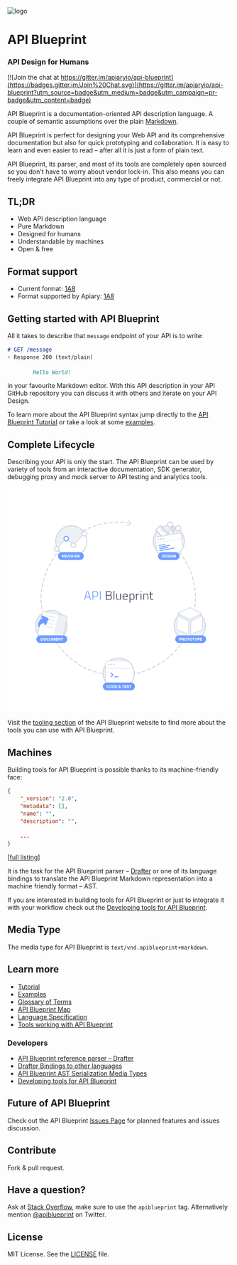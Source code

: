 ![logo](https://raw.github.com/apiaryio/api-blueprint/master/assets/logo_apiblueprint.png)

# API Blueprint
### API Design for Humans

[![Join the chat at https://gitter.im/apiaryio/api-blueprint](https://badges.gitter.im/Join%20Chat.svg)](https://gitter.im/apiaryio/api-blueprint?utm_source=badge&utm_medium=badge&utm_campaign=pr-badge&utm_content=badge)

API Blueprint is a documentation-oriented API description language. A couple of semantic assumptions over the plain [Markdown](http://daringfireball.net/projects/markdown/).

API Blueprint is perfect for designing your Web API and its comprehensive documentation but also for quick prototyping and collaboration. It is easy to learn and even easier to read – after all it is just a form of plain text.

API Blueprint, its parser, and most of its tools are completely open sourced so you don't have to worry about vendor lock-in. This also means you can freely integrate API Blueprint into any type of product, commercial or not.

## TL;DR
+ Web API description language
+ Pure Markdown
+ Designed for humans
+ Understandable by machines
+ Open & free

## Format support

* Current format: [1A8](https://github.com/apiaryio/api-blueprint/releases/tag/format-1A8)
* Format supported by Apiary: [1A8](https://github.com/apiaryio/api-blueprint/releases/tag/format-1A8)

## Getting started with API Blueprint
All it takes to describe that `message` endpoint of your API is to write:

```md
# GET /message
+ Response 200 (text/plain)

        Hello World!
```

in your favourite Markdown editor. With this API description in your API GitHub repository you can discuss it with others and iterate on your API Design.

To learn more about the API Blueprint syntax jump directly to the [API Blueprint Tutorial](Tutorial.md) or take a look at some [examples](https://github.com/apiaryio/api-blueprint/tree/master/examples).

## Complete Lifecycle
Describing your API is only the start. The API Blueprint can be used by variety of tools from an interactive documentation, SDK generator, debugging proxy and mock server to API testing and analytics tools.

![API Blueprint Lifecycle](assets/lifecycle.png)

Visit the [tooling section](http://apiblueprint.org/#tooling) of the API Blueprint website to find more about the tools you can use with API Blueprint.

## Machines
Building tools for API Blueprint is possible thanks to its machine-friendly face:

```json
{
    "_version": "2.0",
    "metadata": [],
    "name": "",
    "description": "",

    ...
}
```

\[[full listing](https://github.com/apiaryio/api-blueprint-ast#json-serialization)\]

It is the task for the API Blueprint parser – [Drafter][] or one of its language bindings to translate the API Blueprint Markdown representation into a machine friendly format – AST.

If you are interested in building tools for API Blueprint or just to integrate it with your workflow check out the [Developing tools for API Blueprint](https://github.com/apiaryio/api-blueprint/wiki/Developing-tools-for-API-Blueprint).

## Media Type 
The media type for API Blueprint is `text/vnd.apiblueprint+markdown`. 

## Learn more
+ [Tutorial](Tutorial.md)
+ [Examples](examples)
+ [Glossary of Terms](Glossary%20of%20Terms.md)
+ [API Blueprint Map](assets/map.png)
+ [Language Specification](API%20Blueprint%20Specification.md)
+ [Tools working with API Blueprint](http://apiblueprint.org/#tooling)

### Developers
+ [API Blueprint reference parser – Drafter](https://github.com/apiaryio/drafter)
+ [Drafter Bindings to other languages](https://github.com/apiaryio/drafter#bindings)
+ [API Blueprint AST Serialization Media Types](https://github.com/apiaryio/api-blueprint-ast)
+ [Developing tools for API Blueprint](https://github.com/apiaryio/api-blueprint/wiki/Developing-tools-for-API-Blueprint)

## Future of API Blueprint
Check out the API Blueprint [Issues Page](https://github.com/apiaryio/api-blueprint/issues) for planned features and issues discussion.

## Contribute
Fork & pull request.

## Have a question?
Ask at [Stack Overflow](http://stackoverflow.com/questions/tagged/apiblueprint), make sure to use the `apiblueprint` tag. Alternatively mention [@apiblueprint](https://twitter.com/apiblueprint) on Twitter.

## License
MIT License. See the [LICENSE](https://github.com/apiaryio/api-blueprint/blob/master/LICENSE) file.

[Drafter]: https://github.com/apiaryio/drafter
